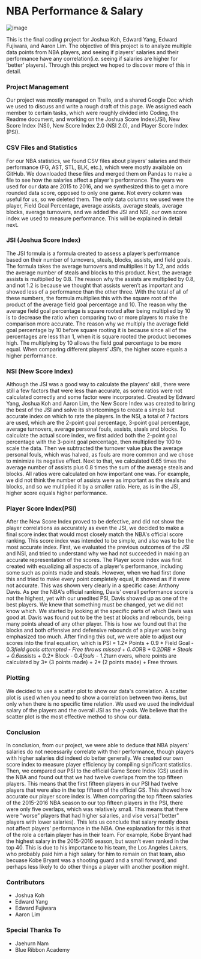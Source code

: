 # NBA Performance & Salary

![image](https://images.pexels.com/photos/974516/pexels-photo-974516.jpeg?auto=compress&cs=tinysrgb&dpr=2&h=650&w=940)



This is the final coding project for Joshua Koh, Edward Yang,
Edward Fujiwara, and Aaron Lim. The objective of this project is to analyze multiple data points from NBA players, and seeing if players’ salaries and their performance have any correlation(i.e. seeing if salaries are higher for 'better' players). Through this project we hoped to discover more of this in detail.

### Project Management

Our project was mostly managed on Trello, and a shared Google Doc which we used to discuss and write a rough draft of this page. We assigned each member to certain tasks, which were roughly divided into Coding, the Readme document, and working on the Joshua Score Index(JSI), New Score Index (NSI), New Score Index 2.0 (NSI 2.0), and Player Score Index (PSI).

### CSV Files and Statistics

For our NBA statistics, we found CSV files about players’ salaries and their performance (FG, AST, STL, BLK, etc.), which were mostly available on GitHub. We downloaded these files and merged them on Pandas to make a file to see how the salaries affect a player's performance. The years we used for our data are 2015 to 2016, and we synthesized this to get a more rounded data score, opposed to only one game.
Not every column was useful for us, so we deleted them. The only data columns we used were the player, Field Goal Percentage, average assists, average steals, average blocks, average turnovers, and we added the JSI and NSI, our own score index we used to measure performance. This will be explained in detail next.

### JSI (Joshua Score Index)
The JSI formula is a formula created to assess a player’s performance based on their number of turnovers, steals, blocks, assists, and field goals. The formula takes the average turnovers and multiplies it by 1.2, and adds the average number of steals and blocks to this product. Next, the average assists is multiplied by 0.8. The reason why the assists are multiplied by 0.8, and not 1.2 is because we thought that assists weren’t as important and showed less of a performance than the other three. With the total of all of these numbers, the formula multiplies this with the square root of the product of the average field goal percentage and 10. The reason why the average field goal percentage is square rooted after being multiplied by 10 is to decrease the ratio when comparing two or more players to make the comparison more accurate. The reason why we multiply the average field goal percentage by 10 before square rooting it is because since all of the percentages are less than 1, when it is square rooted the product becomes high. The multiplying by 10 allows the field goal percentage to be more equal.
When comparing different players’ JSI’s, the higher score equals a higher performance.

### NSI (New Score Index)

Although the JSI was a good way to calculate the players' skill, there were still a few factors that were less than accurate, as some ratios were not calculated correctly and some factor were incorporated. Created by Edward Yang, Joshua Koh and Aaron Lim, the New Score Index was created to bring the best of the JSI and solve its shortcomings to create a simple but accurate index on which to rate the players. In the NSI, a total of 7 factors are used, which are the 2-point goal percentage, 3-point goal percentage, average turnovers, average personal fouls, assists, steals and blocks. To calculate the actual score index, we first added both the 2-point goal percentage with the 3-point goal percentage, then multiplied by 100 to scale the data. Then we subtracted the turnover value plus the average personal fouls, which was halved, as  fouls are more common and we chose to minimize its negative effect. Next to that, we calculated 0.65 times the average number of assists plus 0.8 times the sum of the average steals and blocks. All ratios were calculated on how important one was. For example, we did not think the number of assists were as important as the steals and blocks, and so we multiplied it by a smaller ratio. Here, as is in the JSI, higher score equals higher performance.

### Player Score Index(PSI)

After the New Score Index proved to be defective, and did not show the player correlations as accurately as even the JSI, we decided to make a final score index that would most closely match the NBA's official score ranking. This score index was intended to be simple, and also was to be the most accurate index. First, we evaluated the previous outcomes of the JSI and NSI, and tried to understand why we had not succeeded in making an accurate representation of the scores. The Player score index was first created with equalizing all aspects of a player's performance, including some such as points made and steals. However, when we had first done this and tried to make every point completely equal, it showed as if it were not accurate. This was shown very clearly in a specific case: Anthony Davis. As per the NBA's official ranking, Davis' overall performance score is not the highest, yet with our unedited PSI, Davis showed up as one of the best players. We knew that something must be changed, yet we did not know which. We started by looking at the specific parts of which Davis was good at. Davis was found out to be the best at blocks and rebounds, being many points ahead of any other player. This is how we found out that the blocks and both offensive and defensive rebounds of a player was being emphasized too much. After finding this out, we were able to adjust our scores into the final equation, which is PSI = 1.2* Points + 0.9 * Field Goal - 0.3*field goals attempted - Free throws missed + 0.4*ORB + 0.2*DRB + Steals + 0.6*assists + 0.2* Block - 0.4*fouls - 1.2*turn overs, where points are calculated by 3* (3 points made) + 2* (2 points made) + Free throws.


### Plotting
We decided to use a scatter plot to show our data's correlation. A scatter plot is used when you need to show a correlation between two items, but only when there is no specific time relation. We used we used the individual salary of the players and the overall JSI as the y-axis. We believe that the scatter plot is the most effective method to show our data.

### Conclusion

In conclusion, from our project, we were able to deduce that NBA players’ salaries do not necessarily correlate with their performance, though players with higher salaries did indeed do better generally. We created our own score index to measure player efficiency by compiling significant statistics. Then, we compared our PSI to the official Game Score Index (GS) used in the NBA and found out that we had twelve overlaps from the top fifteen players. This means that the first fifteen players in our PSI had twelve players that were also in the top fifteen of the official GS. This showed how accurate our player score index is. When comparing the top fifteen salaries of the 2015-2016 NBA season to our top fifteen players in the PSI, there were only five overlaps, which was relatively small. This means that there were “worse” players that had higher salaries, and vise versa("better" players with lower salaries). This lets us conclude that salary mostly does not affect players’ performance in the NBA. One explanation for this is that of the role a certain player has in their team. For example, Kobe Bryant had the highest salary in the 2015-2016 season, but wasn’t even ranked in the top 40. This is due to his importance to his team, the Los Angeles Lakers, who probably paid him a high salary for him to remain on that team, also becuase Kobe Bryant was a shooting guard and a small forward, and perhaps less likely to do other things a player with another position might.


### Contributors
* Joshua Koh
* Edward Yang
* Edward Fujiwara
* Aaron Lim

### Special Thanks To
* Jaehurn Nam
* Blue Ribbon Academy
